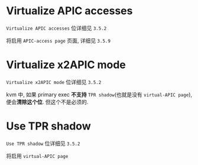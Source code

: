 

# Virtualize APIC accesses

`Virtualize APIC accesses` 位详细见 `3.5.2`

将启用 `APIC-access page` 页面, 详细见 `3.5.9`

# Virtualize x2APIC mode

`Virtualize x2APIC mode` 位详细见 `3.5.2`

kvm 中, 如果 primary exec **不支持** `TPR shadow`(也就是没有 `virtual-APIC page`), 便会**清除这个位**. 但这个不是必须的.

# Use TPR shadow

`Use TPR shadow` 位详细见 `3.5.2`

将启用 `virtual-APIC page`